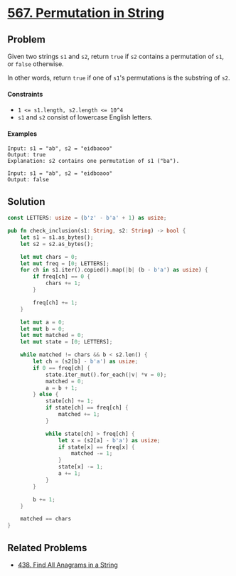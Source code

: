 # [567. Permutation in String](https://leetcode.com/problems/permutation-in-string/)

## Problem

Given two strings `s1` and `s2`, return `true` if `s2` contains a permutation
of `s1`, or `false` otherwise.

In other words, return `true` if one of `s1`'s permutations is the substring
of `s2`.

#### Constraints

* `1 <= s1.length, s2.length <= 10^4`
* `s1` and `s2` consist of lowercase English letters.

#### Examples

```text
Input: s1 = "ab", s2 = "eidbaooo"
Output: true
Explanation: s2 contains one permutation of s1 ("ba").
```

```text
Input: s1 = "ab", s2 = "eidboaoo"
Output: false
```

## Solution

```rust
const LETTERS: usize = (b'z' - b'a' + 1) as usize;

pub fn check_inclusion(s1: String, s2: String) -> bool {
    let s1 = s1.as_bytes();
    let s2 = s2.as_bytes();

    let mut chars = 0;
    let mut freq = [0; LETTERS];
    for ch in s1.iter().copied().map(|b| (b - b'a') as usize) {
        if freq[ch] == 0 {
            chars += 1;
        }

        freq[ch] += 1;
    }

    let mut a = 0;
    let mut b = 0;
    let mut matched = 0;
    let mut state = [0; LETTERS];

    while matched != chars && b < s2.len() {
        let ch = (s2[b] - b'a') as usize;
        if 0 == freq[ch] {
            state.iter_mut().for_each(|v| *v = 0);
            matched = 0;
            a = b + 1;
        } else {
            state[ch] += 1;
            if state[ch] == freq[ch] {
                matched += 1;
            }

            while state[ch] > freq[ch] {
                let x = (s2[a] - b'a') as usize;
                if state[x] == freq[x] {
                    matched -= 1;
                }
                state[x] -= 1;
                a += 1;
            }
        }

        b += 1;
    }

    matched == chars
}
```

## Related Problems

* [438. Find All Anagrams in a String](/leetcode/400%20-%20499/438%20-%20Find%20All%20Anagrams%20in%20a%20String.md)